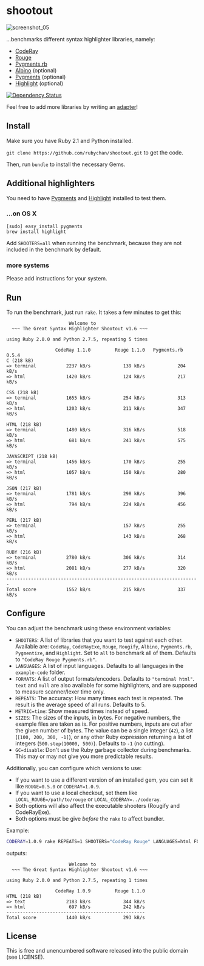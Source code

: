 # shootout

![screenshot_05](https://cloud.githubusercontent.com/assets/1037292/6815041/4306ce7c-d285-11e4-9c8a-99f74e8f63bf.jpg)

…benchmarks different syntax highlighter libraries, namely:

- [CodeRay](https://github.com/rubychan/coderay)
- [Rouge](https://github.com/jayferd/rouge)
- [Pygments.rb](https://github.com/tmm1/pygments.rb)
- [Albino](https://github.com/github/albino) (optional)
- [Pygments](https://bitbucket.org/birkenfeld/pygments-main) (optional)
- [Highlight](http://www.andre-simon.de/doku/highlight/en/highlight.html) (optional)

[![Dependency Status](https://gemnasium.com/rubychan/shootout.svg)](https://gemnasium.com/rubychan/shootout)

Feel free to add more libraries by writing an [adapter](https://github.com/rubychan/shootout/tree/master/adapters)!


## Install

Make sure you have Ruby 2.1 and Python installed.

`git clone https://github.com/rubychan/shootout.git` to get the code.

Then, run `bundle` to install the necessary Gems.


## Additional highlighters

You need to have [Pygments](http://pygments.org/) and [Highlight](http://www.andre-simon.de/doku/highlight/en/highlight.html) installed to test them.

### …on OS X

```
[sudo] easy_install pygments
brew install highlight
```

Add `SHOOTERS=all` when running the benchmark, because they are not included in the benchmark by default.

### more systems

Please add instructions for your system.


## Run

To run the benchmark, just run `rake`. It takes a few minutes to get this:

```
                       Welcome to
  ~~~ The Great Syntax Highlighter Shootout v1.6 ~~~

using Ruby 2.0.0 and Python 2.7.5, repeating 5 times

                  CodeRay 1.1.0         Rouge 1.1.0   Pygments.rb 0.5.4
C (218 kB)
=> terminal           2237 kB/s            139 kB/s            204 kB/s
=> html               1420 kB/s            124 kB/s            217 kB/s

CSS (218 kB)
=> terminal           1655 kB/s            254 kB/s            313 kB/s
=> html               1203 kB/s            211 kB/s            347 kB/s

HTML (218 kB)
=> terminal           1480 kB/s            316 kB/s            518 kB/s
=> html                681 kB/s            241 kB/s            575 kB/s

JAVASCRIPT (218 kB)
=> terminal           1456 kB/s            170 kB/s            255 kB/s
=> html               1057 kB/s            150 kB/s            280 kB/s

JSON (217 kB)
=> terminal           1781 kB/s            298 kB/s            396 kB/s
=> html                794 kB/s            224 kB/s            456 kB/s

PERL (217 kB)
=> terminal                                157 kB/s            255 kB/s
=> html                                    143 kB/s            268 kB/s

RUBY (216 kB)
=> terminal           2780 kB/s            306 kB/s            314 kB/s
=> html               2081 kB/s            277 kB/s            320 kB/s
-----------------------------------------------------------------------
Total score           1552 kB/s            215 kB/s            337 kB/s
```

## Configure

You can adjust the benchmark using these environment variables:

- `SHOOTERS`: A list of libraries that you want to test against each other. Available are: `CodeRay`, `CodeRayExe`, `Rouge`, `Rougify`, `Albino`, `Pygments.rb`, `Pygmentize`, and `Highlight`. Set to `all` to benchmark all of them. Defaults to `"CodeRay Rouge Pygments.rb"`.
- `LANGUAGES`: A list of input languages. Defaults to all languages in the `example-code` folder.
- `FORMATS`: A list of output formats/encoders. Defaults to `"terminal html"`. `text` and `null` are also available for some highlighters, and are supposed to measure scanner/lexer time only.
- `REPEATS`: The accuracy: How many times each test is repeated. The result is the average speed of all runs. Defaults to 5.
- `METRIC=time`: Show measured times instead of speed.
- `SIZES`: The sizes of the inputs, in bytes. For negative numbers, the example files are taken as is. For positive numbers, inputs are cut after the given number of bytes. The value can be a single integer (`42`), a list (`[100, 200, 300, -1]`), or any other Ruby expression returning a list of integers (`500.step(10000, 500)`). Defaults to `-1` (no cutting).
- `GC=disable`: Don't use the Ruby garbage collector during benchmarks. This may or may not give you more predictable results.

Additionally, you can configure which versions to use:

- If you want to use a different version of an installed gem, you can set it like `ROUGE=0.5.0` or `CODERAY=1.0.9`.
- If you want to use a local checkout, set them like `LOCAL_ROUGE=/path/to/rouge` or `LOCAL_CODERAY=../coderay`.
- Both options will also affect the executable shooters (Rougify and CodeRayExe).
- Both options must be give _before_ the `rake` to affect bundler.

Example:

```bash
CODERAY=1.0.9 rake REPEATS=1 SHOOTERS="CodeRay Rouge" LANGUAGES=html FORMATS="text html"
```

outputs:

```
                       Welcome to
  ~~~ The Great Syntax Highlighter Shootout v1.6 ~~~

using Ruby 2.0.0 and Python 2.7.5, repeating 1 times

                  CodeRay 1.0.9         Rouge 1.1.0
HTML (218 kB)
=> text               2183 kB/s            344 kB/s
=> html                697 kB/s            242 kB/s
---------------------------------------------------
Total score           1440 kB/s            293 kB/s
```

## License

This is free and unencumbered software released into the public domain (see LICENSE).

